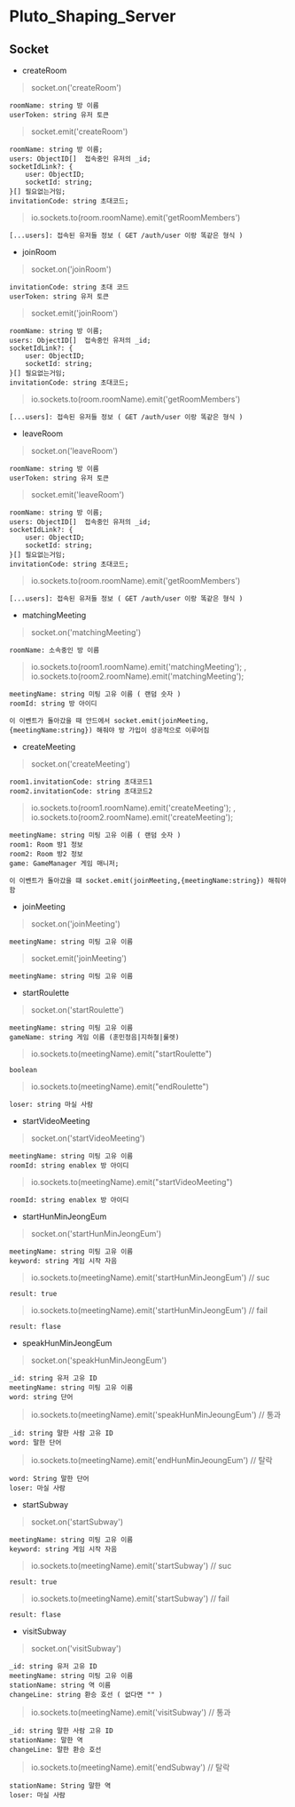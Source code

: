 # Pluto_Shaping_Server

## Socket

-   createRoom

> socket.on('createRoom')

    roomName: string 방 이름
    userToken: string 유저 토큰

> socket.emit('createRoom')

    roomName: string 방 이름;
    users: ObjectID[]  접속중인 유저의 _id;
    socketIdLink?: {
    	user: ObjectID;
    	socketId: string;
    }[] 필요없는거임;
    invitationCode: string 초대코드;

> io.sockets.to(room.roomName).emit('getRoomMembers')

    [...users]: 접속된 유저들 정보 ( GET /auth/user 이랑 똑같은 형식 )

-   joinRoom

> socket.on('joinRoom')

    invitationCode: string 초대 코드
    userToken: string 유저 토큰

> socket.emit('joinRoom')

    roomName: string 방 이름;
    users: ObjectID[]  접속중인 유저의 _id;
    socketIdLink?: {
    	user: ObjectID;
    	socketId: string;
    }[] 필요없는거임;
    invitationCode: string 초대코드;

> io.sockets.to(room.roomName).emit('getRoomMembers')

    [...users]: 접속된 유저들 정보 ( GET /auth/user 이랑 똑같은 형식 )

-   leaveRoom

> socket.on('leaveRoom')

    roomName: string 방 이름
    userToken: string 유저 토큰

> socket.emit('leaveRoom')

    roomName: string 방 이름;
    users: ObjectID[]  접속중인 유저의 _id;
    socketIdLink?: {
    	user: ObjectID;
    	socketId: string;
    }[] 필요없는거임;
    invitationCode: string 초대코드;

> io.sockets.to(room.roomName).emit('getRoomMembers')

    [...users]: 접속된 유저들 정보 ( GET /auth/user 이랑 똑같은 형식 )

-   matchingMeeting

> socket.on('matchingMeeting')

    roomName: 소속중인 방 이름

> io.sockets.to(room1.roomName).emit('matchingMeeting'); , io.sockets.to(room2.roomName).emit('matchingMeeting');

    meetingName: string 미팅 고유 이름 ( 랜덤 숫자 )
    roomId: string 방 아이디

    이 이벤트가 돌아갔을 때 안드에서 socket.emit(joinMeeting,{meetingName:string}) 해줘야 방 가입이 성공적으로 이루어짐

-   createMeeting

> socket.on('createMeeting')

    room1.invitationCode: string 초대코드1
    room2.invitationCode: string 초대코드2

> io.sockets.to(room1.roomName).emit('createMeeting'); , io.sockets.to(room2.roomName).emit('createMeeting');

    meetingName: string 미팅 고유 이름 ( 랜덤 숫자 )
    room1: Room 방1 정보
    room2: Room 방2 정보
    game: GameManager 게임 매니저;

    이 이벤트가 돌아갔을 떄 socket.emit(joinMeeting,{meetingName:string}) 해줘야함

-   joinMeeting

> socket.on('joinMeeting')

    meetingName: string 미팅 고유 이름

> socket.emit('joinMeeting')

    meetingName: string 미팅 고유 이름

-   startRoulette

> socket.on('startRoulette')

    meetingName: string 미팅 고유 이름
    gameName: string 게임 이름 (훈민정음|지하철|룰렛)

> io.sockets.to(meetingName).emit("startRoulette")

    boolean

> io.sockets.to(meetingName).emit("endRoulette")

    loser: string 마실 사람

-   startVideoMeeting

> socket.on('startVideoMeeting')

    meetingName: string 미팅 고유 이름
    roomId: string enablex 방 아이디

> io.sockets.to(meetingName).emit("startVideoMeeting")

    roomId: string enablex 방 아이디

-   startHunMinJeongEum

> socket.on('startHunMinJeongEum')

    meetingName: string 미팅 고유 이름
    keyword: string 게임 시작 자음

> io.sockets.to(meetingName).emit('startHunMinJeongEum') // suc

    result: true

> io.sockets.to(meetingName).emit('startHunMinJeongEum') // fail

    result: flase

-   speakHunMinJeongEum

> socket.on('speakHunMinJeongEum')

    _id: string 유저 고유 ID
    meetingName: string 미팅 고유 이름
    word: string 단어

> io.sockets.to(meetingName).emit('speakHunMinJeoungEum') // 통과

    _id: string 말한 사람 고유 ID
    word: 말한 단어

> io.sockets.to(meetingName).emit('endHunMinJeoungEum') // 탈락

    word: String 말한 단어
    loser: 마실 사람


-   startSubway

> socket.on('startSubway')

    meetingName: string 미팅 고유 이름
    keyword: string 게임 시작 자음

> io.sockets.to(meetingName).emit('startSubway') // suc

    result: true

> io.sockets.to(meetingName).emit('startSubway') // fail

    result: flase

-   visitSubway

> socket.on('visitSubway')

    _id: string 유저 고유 ID
    meetingName: string 미팅 고유 이름
    stationName: string 역 이름
    changeLine: string 환승 호선 ( 없다면 "" )

> io.sockets.to(meetingName).emit('visitSubway') // 통과

    _id: string 말한 사람 고유 ID
    stationName: 말한 역
    changeLine: 말한 환승 호선

> io.sockets.to(meetingName).emit('endSubway') // 탈락

    stationName: String 말한 역
    loser: 마실 사람


